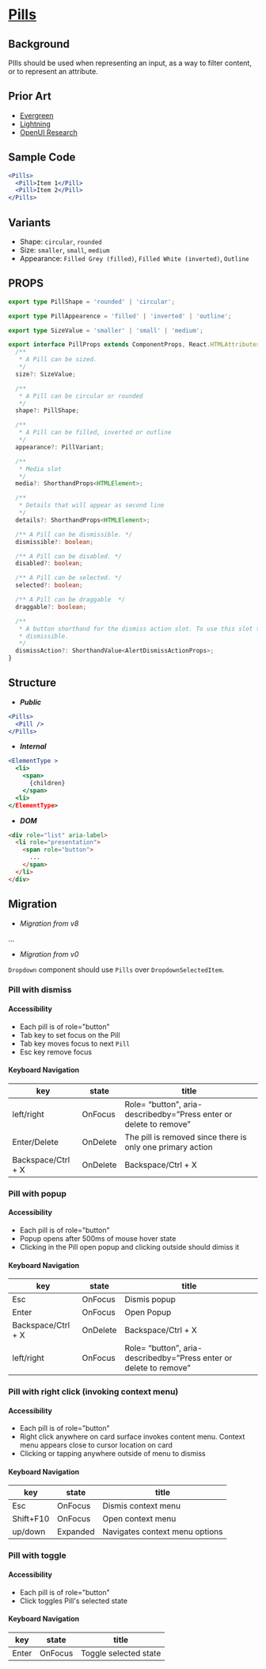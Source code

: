# [Pills]()

## Background

PIlls should be used when representing an input, as a way to filter content, or to represent an attribute.

## Prior Art

- [Evergreen](https://evergreen.segment.com/components/badge-and-pill/)
- [Lightning](https://www.lightningdesignsystem.com/components/pills/)
- [OpenUI Research]()

## Sample Code

```jsx
<Pills>
  <Pill>Item 1</Pill>
  <Pill>Item 2</Pill>
</Pills>
```

## Variants

- Shape: `circular`, `rounded`
- Size: `smaller`, `small`, `medium`
- Appearance: `Filled Grey (filled)`, `Filled White (inverted)`, `Outline`

## PROPS

```typescript
export type PillShape = 'rounded' | 'circular';

export type PillAppearence = 'filled' | 'inverted' | 'outline';

export type SizeValue = 'smaller' | 'small' | 'medium';

export interface PillProps extends ComponentProps, React.HTMLAttributes<HTMLElement> {
  /**
   * A Pill can be sized.
   */
  size?: SizeValue;

  /**
   * A Pill can be circular or rounded
   */
  shape?: PillShape;

  /**
   * A Pill can be filled, inverted or outline
   */
  appearance?: PillVariant;

  /**
   * Media slot
   */
  media?: ShorthandProps<HTMLElement>;

  /**
   * Details that will appear as second line
   */
  details?: ShorthandProps<HTMLElement>;

  /** A Pill can be dismissible. */
  dismissible?: boolean;

  /** A Pill can be disabled. */
  disabled?: boolean;

  /** A Pill can be selected. */
  selected?: boolean;

  /** A Pill can be draggable  */
  draggable?: boolean;

  /**
   * A button shorthand for the dismiss action slot. To use this slot the pill should be
   * dismissible.
   */
  dismissAction?: ShorthandValue<AlertDismissActionProps>;
}
```

## Structure

- _**Public**_

```jsx
<Pills>
  <Pill />
</Pills>
```

- _**Internal**_

```jsx
<ElementType >
  <li>
    <span>
      {children}
    </span>
  <li>
</ElementType>
```

- _**DOM**_

```html
<div role="list" aria-label>
  <li role="presentation">
    <span role="button">
      ...
    </span>
  </li>
</div>
```

## Migration

- _Migration from v8_

...

- _Migration from v0_

`Dropdown` component should use `Pills` over `DropdownSelectedItem`.

### Pill with dismiss

#### Accessibility

- Each pill is of role="button"
- Tab key to set focus on the Pill
- Tab key moves focus to next `Pill`
- Esc key remove focus

#### Keyboard Navigation

| key                | state    | title                                                              |
| ------------------ | -------- | ------------------------------------------------------------------ |
| left/right         | OnFocus  | Role= “button”, aria-describedby=”Press enter or delete to remove” |
| Enter/Delete       | OnDelete | The pill is removed since there is only one primary action         |
| Backspace/Ctrl + X | OnDelete | Backspace/Ctrl + X                                                 |

### Pill with popup

#### Accessibility

- Each pill is of role="button"
- Popup opens after 500ms of mouse hover state
- Clicking in the Pill open popup and clicking outside should dimiss it

#### Keyboard Navigation

| key                | state    | title                                                              |
| ------------------ | -------- | ------------------------------------------------------------------ |
| Esc                | OnFocus  | Dismis popup                                                       |
| Enter              | OnFocus  | Open Popup                                                         |
| Backspace/Ctrl + X | OnDelete | Backspace/Ctrl + X                                                 |
| left/right         | OnFocus  | Role= “button”, aria-describedby=”Press enter or delete to remove” |

### Pill with right click (invoking context menu)

#### Accessibility

- Each pill is of role="button"
- Right click anywhere on card surface invokes content menu. Context menu appears close to cursor location on card
- Clicking or tapping anywhere outside of menu to dismiss

#### Keyboard Navigation

| key       | state    | title                          |
| --------- | -------- | ------------------------------ |
| Esc       | OnFocus  | Dismis context menu            |
| Shift+F10 | OnFocus  | Open context menu              |
| up/down   | Expanded | Navigates context menu options |

### Pill with toggle

#### Accessibility

- Each pill is of role="button"
- Click toggles Pill's selected state

#### Keyboard Navigation

| key   | state   | title                 |
| ----- | ------- | --------------------- |
| Enter | OnFocus | Toggle selected state |
